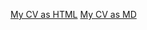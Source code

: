 [My CV as HTML](https://anastasiya-kita.github.io/rsschool-cv/)
[My CV as MD](https://anastasiya-kita.github.io/rsschool-cv/cv)
